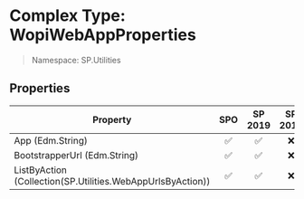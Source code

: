 # Complex Type: WopiWebAppProperties

> Namespace: SP.Utilities

## Properties

Property | SPO | SP 2019 | SP 2016 | SP 2013
----------|:---:|:-------:|:-------:|:-------:
App (Edm.String) | ✅ | ✅ | ❌ | ❌
BootstrapperUrl (Edm.String) | ✅ | ✅ | ❌ | ❌
ListByAction (Collection(SP.Utilities.WebAppUrlsByAction)) | ✅ | ✅ | ❌ | ❌